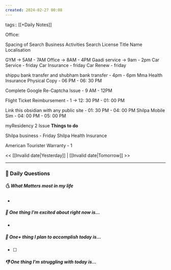 ```yaml
---
created: 2024-02-27 00:08
---
```

tags:: [[+Daily Notes]]

Office: 

Spacing of Search Business Activities
Search License Title Name
Localisation


GYM -> 5AM - 7AM
Office -> 8AM - 4PM
Gaadi service -> 9am - 2pm
Car Service - friday
Car Insurance - friday
Car Renew - friday

shippu bank transfer and shubham bank transfer - 4pm - 6pm
Mma Health Insurance Physical Copy - 06 PM - 06: 30 PM

Complete Google Re-Captcha Issue - 9 AM - 12PM

Flight Ticket Reimbursement - 1 -> 12: 30 PM - 01: 00 PM

Link this obsidian with any public site - 01: 30 PM - 04: 00 PM
Shilpa Mobile Sim - 04: 00 PM - 05: 00 PM


myResidency 2 Issue 
**Things to do**


Shilpa business - Friday
Shilpa Health Insurance

American Tourister Warranty - 1


<< [[Invalid date|Yesterday]] | [[Invalid date|Tomorrow]] >>

---
### 📅 Daily Questions
##### 🌜 What Matters most in my life
- 

##### 🙌 One thing I'm excited about right now is...
- 

##### 🚀 One+ thing I plan to accomplish today is...
- [ ] 

##### 👎 One thing I'm struggling with today is...
